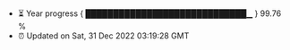 - ⏳ Year progress { █████████████████████████████▁ } 99.76 %
- ⏰ Updated on Sat, 31 Dec 2022 03:19:28 GMT

